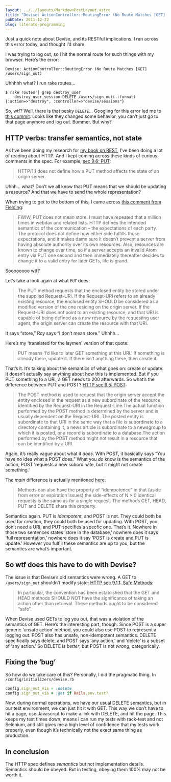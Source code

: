 ```yaml
---
layout: ../../layouts/MarkdownPostLayout.astro
title: "Devise: ActionController::RoutingError (No Route Matches [GET] /users/sign_out)"
pubDate: 2011-12-22
blog: literate-programming
---
```



Just a quick note about Devise, and its RESTful implications. I ran across this error today, and thought I’d share.

I was trying to log out, so I hit the normal route for such things with my browser. Here’s the error:

```
Devise: ActionController::RoutingError (No Route Matches [GET] /users/sign_out)
```

Uhhhhh what? I run rake routes…

```
$ rake routes | grep destroy_user
    destroy_user_session DELETE /users/sign_out(.:format)      {:action=>"destroy", :controller=>"devise/sessions"}
```

So, wtf? Well, there is that pesky `DELETE`… Googling for this error led me to [this commit](https://github.com/plataformatec/devise/commit/f3385e96abf50e80d2ae282e1fb9bdad87a83d3c). Looks like they changed some behavior, you can’t just go to that page anymore and log out. Bummer. But why?

## HTTP verbs: transfer semantics, not state

As I’ve been doing my research for [my book on REST](http://designinghypermediaapis.com/), I’ve been doing a lot of reading about HTTP. And I kept coming across these kinds of curious comments in the spec. For example, [sec 9.6: PUT](http://www.w3.org/Protocols/rfc2616/rfc2616-sec9.html#sec9.6):

> HTTP/1.1 does not define how a PUT method affects the state of an origin server.
> 

Uhhh… what? Don’t we all know that PUT means that we should be updating a resource? And that we have to send the whole representation?

When trying to get to the bottom of this, I came across [this comment from Fielding](http://www.imc.org/atom-protocol/mail-archive/msg05425.html):

> FWIW, PUT does not mean store. I must have repeated that a million times in webdav and related lists. HTTP defines the intended semantics of the communication – the expectations of each party. The protocol does not define how either side fulfills those expectations, and it makes damn sure it doesn’t prevent a server from having absolute authority over its own resources. Also, resources are known to change over time, so if a server accepts an invalid Atom entry via PUT one second and then immediately thereafter decides to change it to a valid entry for later GETs, life is grand.
> 

Soooooooo wtf?

Let’s take a look again at what `PUT` does:

> The PUT method requests that the enclosed entity be stored under the supplied Request-URI. If the Request-URI refers to an already existing resource, the enclosed entity SHOULD be considered as a modified version of the one residing on the origin server. If the Request-URI does not point to an existing resource, and that URI is capable of being defined as a new resource by the requesting user agent, the origin server can create the resource with that URI.
> 

It says “store,” Roy says “I don’t mean store.” Uhhhh…

Here’s my ‘translated for the laymen’ version of that quote:

> PUT means ‘I’d like to later GET something at this URI.’ If something is already there, update it. If there isn’t anything there, then create it.
> 

That’s it. It’s talking about the semantics of what goes on: create or update. It doesn’t actually say anything about how this is implemented. But if you PUT something to a URI, a GET needs to 200 afterwards. So what’s the difference between PUT and POST? [HTTP sec 9.5: POST](http://www.w3.org/Protocols/rfc2616/rfc2616-sec9.html#sec9.5):

> The POST method is used to request that the origin server accept the entity enclosed in the request as a new subordinate of the resource identified by the Request-URI in the Request-Line.The actual function performed by the POST method is determined by the server and is usually dependent on the Request-URI. The posted entity is subordinate to that URI in the same way that a file is subordinate to a directory containing it, a news article is subordinate to a newsgroup to which it is posted, or a record is subordinate to a database.The action performed by the POST method might not result in a resource that can be identified by a URI.
> 

Again, it’s really vague about what it *does*. With POST, it basically says “You have no idea what a POST does.” What you *do* know is the semantics of the action, POST ‘requests a new subordinate, but it might not create something.’

The *main* difference is actually mentioned [here](http://www.w3.org/Protocols/rfc2616/rfc2616-sec9.html#sec9.1.2):

> Methods can also have the property of “idempotence” in that (aside from error or expiration issues) the side-effects of N > 0 identical requests is the same as for a single request. The methods GET, HEAD, PUT and DELETE share this property.
> 

Semantics again. PUT is *idempotent*, and POST is not. They could both be used for creation, they could both be used for updating. With POST, you don’t need a URI, and PUT specifies a specfic one. That’s it. Nowhere in those two sentences states ‘store in the database,’ nowhere does it says ‘full representation,’ nowhere does it say ‘POST is create and PUT is update.’ However you fulfill these semantics are up to you, but the semantics are what’s important.

## So wtf does this have to do with Devise?

The issue is that Devise’s old semantics were wrong. A GET to `/users/sign_out` shouldn’t modify state: [HTTP sec 9.1.1: Safe Methods](http://www.w3.org/Protocols/rfc2616/rfc2616-sec9.html#sec9.1.1):

> In particular, the convention has been established that the GET and HEAD methods SHOULD NOT have the significance of taking an action other than retrieval. These methods ought to be considered “safe”.
> 

When Devise used GETs to log you out, that was a violation of the semantics of GET. Here’s the interesting part, though: Since POST is a super generic ‘unsafe action’ method, you could also use POST to represent a logging out. POST also has unsafe, non-idempotent semantics. DELETE specifically says delete, and POST says ‘any action,’ and ‘delete’ is a subset of ‘any action.’ So DELETE is *better*, but POST is not *wrong*, categorically.

## Fixing the ‘bug’

So how do we take care of this? Personally, I did the pragmatic thing. In `/config/initializers/devise.rb`

```ruby
config.sign_out_via = :delete
config.sign_out_via = :get if Rails.env.test?
```

Now, during normal operations, we have our usual DELETE semantics, but in our test environment, we can just hit it with GET. This way we don’t have to hit a page, use Javascript to make a link with DELETE, and hit the page. This keeps my test times down, means I can run my tests with rack-test and not Selenium, and still gives me a high level of confidence that my tests work properly, even though it’s technically not the exact same thing as production.

## In conclusion

The HTTP spec defines *semantics* but not implementation details. Semantics should be obeyed. But in testing, obeying them 100% may not be worth it.
